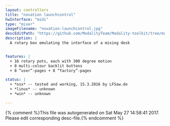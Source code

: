 ```yaml
---
layout: controllers
title: "novation launchcontrol"
hwInterface: "midi"
type: "mixer"
imageFilename: "novation-launchcontrol.jpg"
descEditPath: "https://github.com/ModalityTeam/Modality-toolkit/tree/master/Modality/MKtlDescriptions//novation-launchcontrol.desc.scd"
description: |
  A rotary box emulating the interface of a mixing desk


features: |
  + 16 rotary pots, each with 300 degree motion
  + 8 multi-colour backlit buttons
  + 8 “user”-pages + 8 “factory”-pages

status: |
  + *osx* -- tested and working, 15.3.2016 by LFSaw.de
  + *linux* -- unknown
  + *win* -- unknown

---
```

{% comment %}This file was autogenerated on Sat May 27 14:58:41 2017. Please edit corresponding desc-file.{% endcomment %}